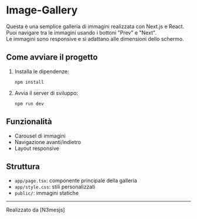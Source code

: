 # Image-Gallery

Questa è una semplice galleria di immagini realizzata con Next.js e React.  
Puoi navigare tra le immagini usando i bottoni "Prev" e "Next".  
Le immagini sono responsive e si adattano alle dimensioni dello schermo.

## Come avviare il progetto

1. Installa le dipendenze:
   ```
   npm install
   ```
2. Avvia il server di sviluppo:
   ```
   npm run dev
   ```

## Funzionalità

- Carousel di immagini
- Navigazione avanti/indietro
- Layout responsive

## Struttura

- `app/page.tsx`: componente principale della galleria
- `app/style.css`: stili personalizzati
- `public/`: immagini statiche

---
Realizzato da [N3mesjs]

